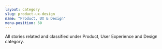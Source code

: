 ```yaml
---
layout: category
slug: product-ux-design
name: "Product, UX & Design"
menu-position: 50
---
```


All stories related and classified under Product, User Experience and Design category.